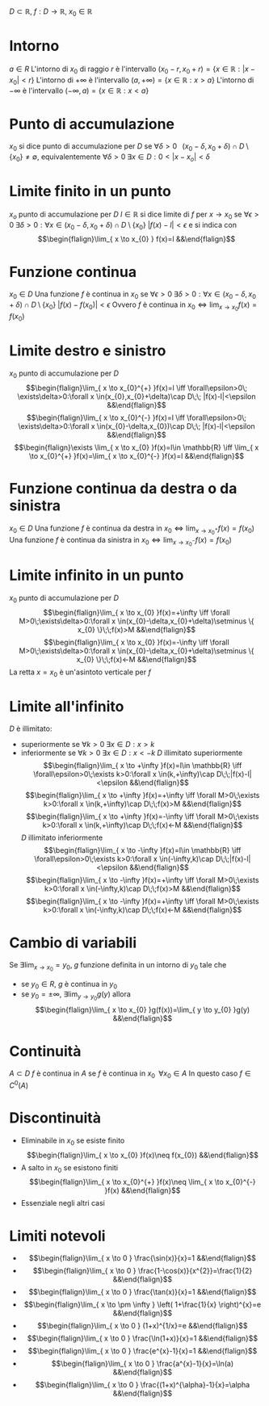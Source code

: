 $D\subset \mathbb{R},\;f:D\to \mathbb{R},\; x_{0}\in \mathbb{R}$

# Intorno
$a\in R$
L'intorno di $x_{0}$ di raggio $r$ è l'intervallo $(x_{0}-r,x_{0}+r)=\{ x \in \mathbb{R}:|x-x_{0}|<r \}$
L'intorno di $+\infty$ è l'intervallo $\left( a,+\infty \right)=\{ x \in \mathbb{R}:x>a \}$
L'intorno di $-\infty$ è l'intervallo $\left(-\infty,a\right)=\{ x \in \mathbb{R}:x<a \}$

# Punto di accumulazione
$x_{0}$ si dice punto di accumulazione per $D$ se $\forall\delta>0\;\;\;(x_{0}-\delta,x_{0}+\delta)\cap D\setminus \{ x_{0} \}\neq \emptyset$, equivalentemente $\forall\delta>0\;\exists x \in D:0<|x-x_{o}|<\delta$

# Limite finito in un punto
$x_{o}$ punto di accumulazione per $D$
$l\in \mathbb{R}$ si dice limite di $f$ per $x\to x_{0}$ se $\forall\epsilon>0\;\exists\delta>0:\forall x \in(x_{0}-\delta,x_{0}+\delta)\cap D\setminus\{ x_{0} \}\;|f(x)-l|<\epsilon$
e si indica con
$$\begin{flalign}\lim_{ x \to x_{0} } f(x)=l &&\end{flalign}$$

# Funzione continua
$x_{0}\in D$
Una funzione $f$ è continua in $x_{0}$ se $\forall\epsilon>0\; \exists\delta>0:\forall x \in(x_{0}-\delta,x_{0}+\delta)\cap D\setminus\{ x_{0} \}\;|f(x)-f(x_{0})|<\epsilon$
Ovvero $f$ è continua in $x_{0}\iff \lim_{ x \to x_{0} }f(x)=f(x_{0})$

# Limite destro e sinistro
$x_{0}$ punto di accumulazione per $D$
$$\begin{flalign}\lim_{ x \to x_{0}^{+} }f(x)=l \iff \forall\epsilon>0\; \exists\delta>0:\forall x \in(x_{0},x_{0}+\delta)\cap D\;\; |f(x)-l|<\epsilon  &&\end{flalign}$$
$$\begin{flalign}\lim_{ x \to x_{0}^{-} }f(x)=l \iff \forall\epsilon>0\; \exists\delta>0:\forall x \in(x_{0}-\delta,x_{0})\cap D\;\; |f(x)-l|<\epsilon  &&\end{flalign}$$
$$\begin{flalign}\exists \lim_{ x \to x_{0} }f(x)=l\in \mathbb{R} \iff \lim_{ x \to x_{0}^{+} }f(x)=\lim_{ x \to x_{0}^{-} }f(x)=l  &&\end{flalign}$$

# Funzione continua da destra o da sinistra
$x_{0}\in D$
Una funzione $f$ è continua da destra in $x_{0}\iff\lim_{ x \to x_{0}^{+} }f(x)=f(x_{0})$
Una funzione $f$ è continua da sinistra in $x_{0}\iff\lim_{ x \to x_{0}^{-} }f(x)=f(x_{0})$
<div class="page-break" style="page-break-before: always;"></div>

# Limite infinito in un punto
$x_{0}$ punto di accumulazione per $D$
$$\begin{flalign}\lim_{ x \to x_{0} }f(x)=+\infty \iff \forall M>0\;\exists\delta>0:\forall x \in(x_{0}-\delta,x_{0}+\delta)\setminus \{ x_{0} \}\;\;f(x)>M &&\end{flalign}$$
$$\begin{flalign}\lim_{ x \to x_{0} }f(x)=-\infty \iff \forall M>0\;\exists\delta>0:\forall x \in(x_{0}-\delta,x_{0}+\delta)\setminus \{ x_{0} \}\;\;f(x)<-M &&\end{flalign}$$
La retta $x=x_{0}$ è un'asintoto verticale per $f$

# Limite all'infinito
$D$ è illimitato:
- superiormente se $\forall k>0\;\exists x \in D:x>k$
- inferiormente se $\forall k>0\;\exists x \in D:x<-k$
$D$ illimitato superiormente
$$\begin{flalign}\lim_{ x \to +\infty }f(x)=l\in \mathbb{R} \iff \forall\epsilon>0\;\exists k>0:\forall x \in(k,+\infty)\cap D\;\;|f(x)-l|<\epsilon &&\end{flalign}$$
$$\begin{flalign}\lim_{ x \to +\infty }f(x)=+\infty \iff \forall M>0\;\exists k>0:\forall x \in(k,+\infty)\cap D\;\;f(x)>M &&\end{flalign}$$
$$\begin{flalign}\lim_{ x \to +\infty }f(x)=-\infty \iff \forall M>0\;\exists k>0:\forall x \in(k,+\infty)\cap D\;\;f(x)<-M &&\end{flalign}$$
$D$ illimitato inferiormente
$$\begin{flalign}\lim_{ x \to -\infty }f(x)=l\in \mathbb{R} \iff \forall\epsilon>0\;\exists k>0:\forall x \in(-\infty,k)\cap D\;\;|f(x)-l|<\epsilon &&\end{flalign}$$
$$\begin{flalign}\lim_{ x \to -\infty }f(x)=+\infty \iff \forall M>0\;\exists k>0:\forall x \in(-\infty,k)\cap D\;\;f(x)>M &&\end{flalign}$$$$\begin{flalign}\lim_{ x \to -\infty }f(x)=+\infty \iff \forall M>0\;\exists k>0:\forall x \in(-\infty,k)\cap D\;\;f(x)<-M &&\end{flalign}$$

# Cambio di variabili
Se $\exists \lim_{ x \to x_{0} }=y_{0},\;g$ funzione definita in un intorno di $y_{0}$ tale che
- se $y_{0}\in R$, $g$ è continua in $y_{0}$
- se $y_{0}=\pm \infty$, $\exists \lim_{ y \to y_{0} }g(y)$
allora
$$\begin{flalign}\lim_{ x \to x_{0} }g(f(x))=\lim_{ y \to y_{0} }g(y)  &&\end{flalign}$$

# Continuità
$A\subset D$
$f$ è continua in $A$ se $f$ è continua in $x_{0}\;\;\forall x_{0}\in A$
In questo caso $f\in C^{0}(A)$
<div class="page-break" style="page-break-before: always;"></div>

# Discontinuità
- Eliminabile in $x_{0}$ se esiste finito $$\begin{flalign}\lim_{ x \to x_{0} }f(x)\neq f(x_{0}) &&\end{flalign}$$
- A salto in $x_{0}$ se esistono finiti $$\begin{flalign}\lim_{ x \to x_{0}^{+} }f(x)\neq \lim_{ x \to x_{0}^{-} }f(x) &&\end{flalign}$$
- Essenziale negli altri casi

# Limiti notevoli
- $$\begin{flalign}\lim_{ x \to 0 } \frac{\sin(x)}{x}=1 &&\end{flalign}$$
- $$\begin{flalign}\lim_{ x \to 0 } \frac{1-\cos(x)}{x^{2}}=\frac{1}{2} &&\end{flalign}$$
- $$\begin{flalign}\lim_{ x \to 0 } \frac{\tan(x)}{x}=1 &&\end{flalign}$$
- $$\begin{flalign}\lim_{ x \to \pm \infty } \left( 1+\frac{1}{x} \right)^{x}=e &&\end{flalign}$$
- $$\begin{flalign}\lim_{ x \to 0 } (1+x)^{1/x}=e &&\end{flalign}$$
- $$\begin{flalign}\lim_{ x \to 0 } \frac{\ln(1+x)}{x}=1 &&\end{flalign}$$
- $$\begin{flalign}\lim_{ x \to 0 } \frac{e^{x}-1}{x}=1 &&\end{flalign}$$
- $$\begin{flalign}\lim_{ x \to 0 } \frac{a^{x}-1}{x}=\ln(a) &&\end{flalign}$$
- $$\begin{flalign}\lim_{ x \to 0 } \frac{(1+x)^{\alpha}-1}{x}=\alpha &&\end{flalign}$$
